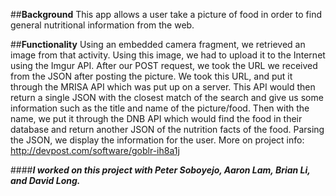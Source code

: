##**Background**
This app allows a user take a picture of food in order to find general nutritional information from the web.

##**Functionality**
Using an embedded camera fragment, we retrieved an image from that activity. Using this image, we had to upload it to the Internet using the Imgur API. After our POST request, we took the URL we received from the JSON after posting the picture. We took this URL, and put it through the MRISA API which was put up on a server. This API would then return a single JSON with the closest match of the search and give us some information such as the title and name of the picture/food. Then with the name, we put it through the DNB API which would find the food in their database and return another JSON of the nutrition facts of the food. Parsing the JSON, we display the information for the user.
More on project info: http://devpost.com/software/goblr-ih8a1j

####**_I worked on this project with Peter Soboyejo, Aaron Lam, Brian Li, and David Long._** 
